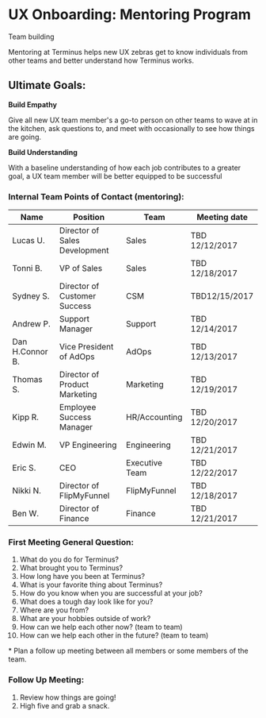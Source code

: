 # UX Onboarding: Mentoring Program

Team building

Mentoring at Terminus helps new UX zebras get to know individuals from other teams and better understand how Terminus works.

## Ultimate Goals:

**Build Empathy**

Give all new UX team member&#39;s a go-to person on other teams to wave at in the kitchen, ask questions to, and meet with occasionally to see how things are going.

**Build Understanding**

With a baseline understanding of how each job contributes to a greater goal, a UX team member will be better equipped to be successful

### Internal Team Points of Contact (mentoring):

| **Name** | **Position** | **Team** | **Meeting date** |
| --- | --- | --- | --- |
| Lucas U. | Director of Sales Development | Sales | TBD 12/12/2017 |
| Tonni B. | VP of Sales | Sales | TBD 12/18/2017 |
| Sydney S. | Director of Customer Success | CSM | TBD12/15/2017 |
| Andrew P. | Support Manager | Support | TBD 12/14/2017 |
| Dan H.Connor B. | Vice President of AdOps | AdOps | TBD 12/13/2017 |
| Thomas S. | Director of Product Marketing | Marketing | TBD 12/19/2017 |
| Kipp R. | Employee Success Manager | HR/Accounting | TBD 12/20/2017 |
| Edwin M. | VP Engineering | Engineering | TBD 12/21/2017 |
| Eric S. | CEO | Executive Team | TBD 12/22/2017 |
| Nikki N. | Director of FlipMyFunnel | FlipMyFunnel | TBD 12/18/2017 |
| Ben W. | Director of Finance | Finance | TBD 12/21/2017 |

### First Meeting General Question:

1. What do you do for Terminus?
2. What brought you to Terminus?
3. How long have you been at Terminus?
4. What is your favorite thing about Terminus?
5. How do you know when you are successful at your job?
6. What does a tough day look like for you?
7. Where are you from?
8. What are your hobbies outside of work?
9. How can we help each other now? (team to team)
10. How can we help each other in the future? (team to team)

\* Plan a follow up meeting between all members or some members of the team.

### Follow Up Meeting:

1. Review how things are going!
2. High five and grab a snack.
